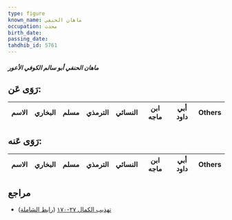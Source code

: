 ```yaml
---
type: figure
known_name: ماهان الحنفي
occupation: محدث
birth_date:
passing_date:
tahdhib_id: 5761
---
```

##### ماهان الحنفي أبو سالم الكوفي الأعور

## رَوَى عَن:
| الاسم | البخاري | مسلم | الترمذي | النسائي | ابن ماجه | أبي داود | Others |
| ----- | ------- | ---- | ------- | ------- | -------- | -------- | ------ |
## رَوَى عَنه:
| الاسم | البخاري | مسلم | الترمذي | النسائي | ابن ماجه | أبي داود | Others |
| ----- | ------- | ---- | ------- | ------- | -------- | -------- | ------ |
## مراجع
- [تهذيب الكمال ٢٧-١٧٠](obsidian://open?vault=Tahdhib-al-Kamal&file=Figures/٥٧٦١-ماهان%20الحنفي%20أبو%20سالم%20الكوفي%20الأعور) ([رابط الشاملة](https://shamela.ws/book/3722/14559))